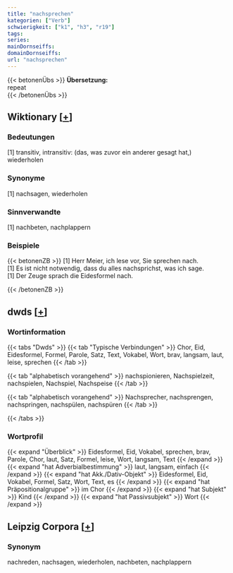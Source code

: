 ```yaml
---
title: "nachsprechen"
kategorien: ["Verb"]
schwierigkeit: ["k1", "h3", "r19"]
tags:
series:
mainDornseiffs:
domainDornseiffs:
url: "nachsprechen"
---
```


{{< betonenÜbs >}}
**Übersetzung:**  
repeat  
{{< /betonenÜbs >}}

## Wiktionary [[+](https://de.wiktionary.org/wiki/nachsprechen)]

### Bedeutungen
[1] transitiv, intransitiv: (das, was zuvor ein anderer gesagt hat,) wiederholen  

### Synonyme
[1] nachsagen, wiederholen  

### Sinnverwandte
[1] nachbeten, nachplappern  

### Beispiele
{{< betonenZB >}}
[1] Herr Meier, ich lese vor, Sie sprechen nach.  
[1] Es ist nicht notwendig, dass du alles nachsprichst, was ich sage.  
[1] Der Zeuge sprach die Eidesformel nach.  

{{< /betonenZB >}}


## dwds [[+](https://www.dwds.de/wb/nachsprechen)]

### Wortinformation
{{< tabs "Dwds" >}}
{{< tab "Typische Verbindungen" >}}
Chor, Eid, Eidesformel, Formel, Parole, Satz, Text, Vokabel, Wort, brav, langsam, laut, leise, sprechen
{{< /tab >}}

{{< tab "alphabetisch vorangehend" >}}
nachspionieren, Nachspielzeit, nachspielen, Nachspiel, Nachspeise
{{< /tab >}}

{{< tab "alphabetisch vorangehend" >}}
Nachsprecher, nachsprengen, nachspringen, nachspülen, nachspüren
{{< /tab >}}

{{< /tabs >}}

### Wortprofil
{{< expand "Überblick" >}} Eidesformel, Eid, Vokabel, sprechen, brav, Parole, Chor, laut, Satz, Formel, leise, Wort, langsam, Text {{< /expand >}}
{{< expand "hat Adverbialbestimmung" >}} laut, langsam, einfach {{< /expand >}}
{{< expand "hat Akk./Dativ-Objekt" >}} Eidesformel, Eid, Vokabel, Formel, Satz, Wort, Text, es {{< /expand >}}
{{< expand "hat Präpositionalgruppe" >}} im Chor {{< /expand >}}
{{< expand "hat Subjekt" >}} Kind {{< /expand >}}
{{< expand "hat Passivsubjekt" >}} Wort {{< /expand >}}

## Leipzig Corpora [[+](https://corpora.uni-leipzig.de/en/res?word=nachsprechen&corpusId=deu_newscrawl-public_2018)]


### Synonym
nachreden, nachsagen, wiederholen, nachbeten, nachplappern

